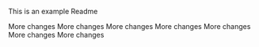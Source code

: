 This is an example Readme

More changes
More changes
More changes
More changes
More changes
More changes
More changes